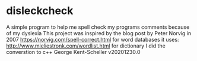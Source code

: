 # disleckcheck
A simple program to help me spell check  my programs comments because of my dyslexia 
This project was inspired by the blog post by Peter Norvig in 2007
https://norvig.com/spell-correct.html
for word databases it uses:
http://www.mieliestronk.com/wordlist.html for dictionary 
I did the converstion to c++
George Kent-Scheller
v20201230.0
